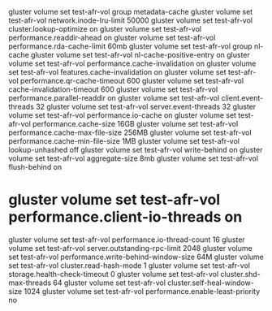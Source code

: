 
gluster volume set test-afr-vol group metadata-cache
gluster volume set test-afr-vol network.inode-lru-limit 50000
gluster volume set test-afr-vol cluster.lookup-optimize on
gluster volume set test-afr-vol performance.readdir-ahead on
gluster volume set test-afr-vol performance.rda-cache-limit 60mb
gluster volume set test-afr-vol group nl-cache
gluster volume set test-afr-vol nl-cache-positive-entry on
gluster volume set test-afr-vol performance.cache-invalidation on
gluster volume set test-afr-vol features.cache-invalidation on
gluster volume set test-afr-vol performance.qr-cache-timeout 600
gluster volume set test-afr-vol cache-invalidation-timeout 600
gluster volume set test-afr-vol performance.parallel-readdir on
gluster volume set test-afr-vol client.event-threads 32
gluster volume set test-afr-vol server.event-threads 32
gluster volume set test-afr-vol performance.io-cache on
gluster volume set test-afr-vol performance.cache-size 16GB
gluster volume set test-afr-vol performance.cache-max-file-size 256MB
gluster volume set test-afr-vol performance.cache-min-file-size 1MB
gluster volume set test-afr-vol lookup-unhashed off
gluster volume set test-afr-vol write-behind on
gluster volume set test-afr-vol aggregate-size 8mb
gluster volume set test-afr-vol flush-behind on
# gluster volume set test-afr-vol performance.client-io-threads on
gluster volume set test-afr-vol performance.io-thread-count 16
gluster volume set test-afr-vol server.outstanding-rpc-limit 2048
gluster volume set test-afr-vol performance.write-behind-window-size 64M
gluster volume set test-afr-vol cluster.read-hash-mode 1
gluster volume set test-afr-vol storage.health-check-timeout 0
gluster volume set test-afr-vol cluster.shd-max-threads 64
gluster volume set test-afr-vol cluster.self-heal-window-size 1024
gluster volume set test-afr-vol performance.enable-least-priority no